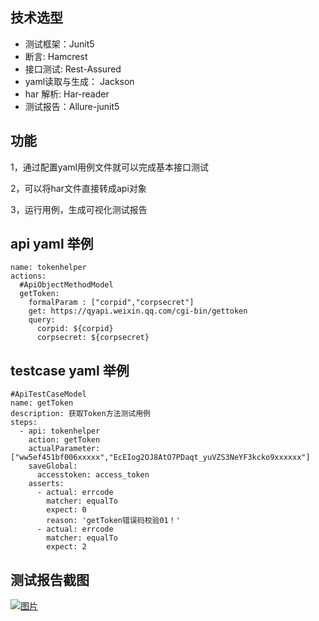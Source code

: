 ## 技术选型
- 测试框架：Junit5
- 断言: Hamcrest
- 接口测试: Rest-Assured
- yaml读取与生成： Jackson
- har 解析: Har-reader
- 测试报告：Allure-junit5

## 功能
1，通过配置yaml用例文件就可以完成基本接口测试

2，可以将har文件直接转成api对象

3，运行用例，生成可视化测试报告


## api yaml 举例
```
name: tokenhelper
actions:
  #ApiObjectMethodModel
  getToken:
    formalParam : ["corpid","corpsecret"]
    get: https://qyapi.weixin.qq.com/cgi-bin/gettoken
    query:
      corpid: ${corpid}
      corpsecret: ${corpsecret}
```

## testcase yaml 举例
```
#ApiTestCaseModel
name: getToken
description: 获取Token方法测试用例
steps:
  - api: tokenhelper
    action: getToken
    actualParameter: ["ww5ef451bf006xxxxx","EcEIog2OJ8AtO7PDaqt_yuVZS3NeYF3kcko9xxxxxx"]
    saveGlobal:
      accesstoken: access_token
    asserts:
      - actual: errcode
        matcher: equalTo
        expect: 0
        reason: 'getToken错误码校验01！'
      - actual: errcode
        matcher: equalTo
        expect: 2
```


## 测试报告截图
[![图片](https://z3.ax1x.com/2021/07/03/RR9d5q.md.png)](https://imgtu.com/i/RR9d5q)
